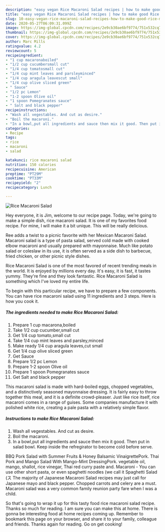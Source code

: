 ```yaml
---
description: "easy vegan Rice Macaroni Salad recipes | how to make good Rice Macaroni Salad"
title: "easy vegan Rice Macaroni Salad recipes | how to make good Rice Macaroni Salad"
slug: 10-easy-vegan-rice-macaroni-salad-recipes-how-to-make-good-rice-macaroni-salad
date: 2020-05-27T06:09:31.099Z
image: https://img-global.cpcdn.com/recipes/2e9cb30ae6bf9774/751x532cq70/rice-macaroni-salad-recipe-main-photo.jpg
thumbnail: https://img-global.cpcdn.com/recipes/2e9cb30ae6bf9774/751x532cq70/rice-macaroni-salad-recipe-main-photo.jpg
cover: https://img-global.cpcdn.com/recipes/2e9cb30ae6bf9774/751x532cq70/rice-macaroni-salad-recipe-main-photo.jpg
author: Marc Mills
ratingvalue: 4.2
reviewcount: 5
recipeingredient:
- "1 cup macaronaboiled"
- "1/2 cup cucumbersmall cut"
- "1/4 cup tomatosmall cut"
- "1/4 cup mint leaves and parsleyminced"
- "1/4 cup aragula leavescut small"
- "1/4 cup olive sliced green"
- " Sauce"
- "1/2 pc Lemon"
- "1-2 spoon Olive oil"
- "1 spoon Pomegranates sauce"
- " Salt and black pepper"
recipeinstructions:
- "Wash all vegestables. And cut as desire."
- "Boil the macaroni."
- "In a bowl,put all ingredients and sauce then mix it good. Then put in salad bowl. Keep inside the refregirator to become cold before serve."
categories:
- Recipe
tags:
- rice
- macaroni
- salad

katakunci: rice macaroni salad 
nutrition: 150 calories
recipecuisine: American
preptime: "PT29M"
cooktime: "PT33M"
recipeyield: "2"
recipecategory: Lunch

---
```



![Rice Macaroni Salad](https://img-global.cpcdn.com/recipes/2e9cb30ae6bf9774/751x532cq70/rice-macaroni-salad-recipe-main-photo.jpg)

Hey everyone, it is Jim, welcome to our recipe page. Today, we're going to make a simple dish, rice macaroni salad. It is one of my favorites food recipe. For mine, I will make it a bit unique. This will be really delicious.

Ree adds a twist to a picnic favorite with her Mexican Macaroni Salad. Macaroni salad is a type of pasta salad, served cold made with cooked elbow macaroni and usually prepared with mayonnaise. Much like potato salad or coleslaw in its use, it is often served as a side dish to barbecue, fried chicken, or other picnic style dishes.

Rice Macaroni Salad is one of the most favored of recent trending meals in the world. It is enjoyed by millions every day. It's easy, it is fast, it tastes yummy. They're fine and they look fantastic. Rice Macaroni Salad is something which I've loved my entire life.


To begin with this particular recipe, we have to prepare a few components. You can have rice macaroni salad using 11 ingredients and 3 steps. Here is how you cook it.

<!--inarticleads1-->

##### The ingredients needed to make Rice Macaroni Salad:

1. Prepare 1 cup macarona,boiled
1. Take 1/2 cup cucumber,small cut
1. Get 1/4 cup tomato,small cut
1. Take 1/4 cup mint leaves and parsley,minced
1. Make ready 1/4 cup aragula leaves,cut small
1. Get 1/4 cup olive sliced green
1. Get  Sauce
1. Prepare 1/2 pc Lemon
1. Prepare 1-2 spoon Olive oil
1. Prepare 1 spoon Pomegranates sauce
1. Get  Salt and black pepper


This macaroni salad is made with hard-boiled eggs, chopped vegetables, and a distinctively seasoned mayonnaise dressing. It is fairly easy to throw together this meal, and it is a definite crowd-pleaser. Just like rice itself, rice macaroni comes in a range of guises. Some companies manufacture it with polished white rice, creating a pale pasta with a relatively simple flavor. 

<!--inarticleads2-->

##### Instructions to make Rice Macaroni Salad:

1. Wash all vegestables. And cut as desire.
1. Boil the macaroni.
1. In a bowl,put all ingredients and sauce then mix it good. Then put in salad bowl. Keep inside the refregirator to become cold before serve.


BBQ Pork Salad with Summer Fruits &amp; Honey Balsamic VinaigrettePork. Thai Pork and Mango Salad With Mango-Mint DressingPork. vegetable oil, mango, shallot, rice vinegar, Thai red curry paste and. Macaroni - You can use other short pasta, or even spaghetti noodles (we call it Spaghetti Salad (ス The majority of Japanese Macaroni Salad recipes may just call for Japanese mayo and black pepper. Chopped carrots and celery are a must. Macaroni salad was a very common family reunion party fare when I was a child. 

So that's going to wrap it up for this tasty food rice macaroni salad recipe. Thanks so much for reading. I am sure you can make this at home. There is gonna be interesting food at home recipes coming up. Remember to bookmark this page on your browser, and share it to your family, colleague and friends. Thanks again for reading. Go on get cooking!
